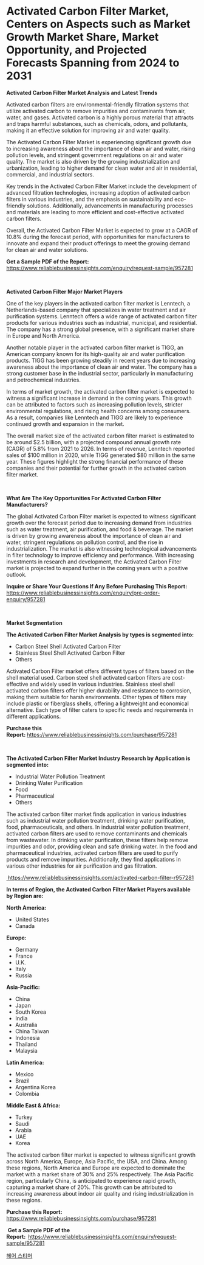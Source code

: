 <p><h1>Activated Carbon Filter Market, Centers on Aspects such as Market Growth Market Share, Market Opportunity, and Projected Forecasts Spanning from 2024 to 2031</h1></p><p><strong>Activated Carbon Filter Market Analysis and Latest Trends</strong></p>
<p><p>Activated carbon filters are environmental-friendly filtration systems that utilize activated carbon to remove impurities and contaminants from air, water, and gases. Activated carbon is a highly porous material that attracts and traps harmful substances, such as chemicals, odors, and pollutants, making it an effective solution for improving air and water quality.</p><p>The Activated Carbon Filter Market is experiencing significant growth due to increasing awareness about the importance of clean air and water, rising pollution levels, and stringent government regulations on air and water quality. The market is also driven by the growing industrialization and urbanization, leading to higher demand for clean water and air in residential, commercial, and industrial sectors.</p><p>Key trends in the Activated Carbon Filter Market include the development of advanced filtration technologies, increasing adoption of activated carbon filters in various industries, and the emphasis on sustainability and eco-friendly solutions. Additionally, advancements in manufacturing processes and materials are leading to more efficient and cost-effective activated carbon filters.</p><p>Overall, the Activated Carbon Filter Market is expected to grow at a CAGR of 10.8% during the forecast period, with opportunities for manufacturers to innovate and expand their product offerings to meet the growing demand for clean air and water solutions.</p></p>
<p><strong>Get a Sample PDF of the Report:&nbsp;</strong> <a href="https://www.reliablebusinessinsights.com/enquiry/request-sample/957281">https://www.reliablebusinessinsights.com/enquiry/request-sample/957281</a></p>
<p>&nbsp;</p>
<p><strong>Activated Carbon Filter Major Market Players</strong></p>
<p><p>One of the key players in the activated carbon filter market is Lenntech, a Netherlands-based company that specializes in water treatment and air purification systems. Lenntech offers a wide range of activated carbon filter products for various industries such as industrial, municipal, and residential. The company has a strong global presence, with a significant market share in Europe and North America.</p><p>Another notable player in the activated carbon filter market is TIGG, an American company known for its high-quality air and water purification products. TIGG has been growing steadily in recent years due to increasing awareness about the importance of clean air and water. The company has a strong customer base in the industrial sector, particularly in manufacturing and petrochemical industries.</p><p>In terms of market growth, the activated carbon filter market is expected to witness a significant increase in demand in the coming years. This growth can be attributed to factors such as increasing pollution levels, stricter environmental regulations, and rising health concerns among consumers. As a result, companies like Lenntech and TIGG are likely to experience continued growth and expansion in the market.</p><p>The overall market size of the activated carbon filter market is estimated to be around $2.5 billion, with a projected compound annual growth rate (CAGR) of 5.8% from 2021 to 2026. In terms of revenue, Lenntech reported sales of $100 million in 2020, while TIGG generated $80 million in the same year. These figures highlight the strong financial performance of these companies and their potential for further growth in the activated carbon filter market.</p></p>
<p>&nbsp;</p>
<p><strong>What Are The Key Opportunities For Activated Carbon Filter Manufacturers?</strong></p>
<p><p>The global Activated Carbon Filter market is expected to witness significant growth over the forecast period due to increasing demand from industries such as water treatment, air purification, and food & beverage. The market is driven by growing awareness about the importance of clean air and water, stringent regulations on pollution control, and the rise in industrialization. The market is also witnessing technological advancements in filter technology to improve efficiency and performance. With increasing investments in research and development, the Activated Carbon Filter market is projected to expand further in the coming years with a positive outlook.</p></p>
<p><strong>Inquire or Share Your Questions If Any Before Purchasing This Report:</strong> <a href="https://www.reliablebusinessinsights.com/enquiry/pre-order-enquiry/957281">https://www.reliablebusinessinsights.com/enquiry/pre-order-enquiry/957281</a></p>
<p>&nbsp;</p>
<p><strong>Market Segmentation</strong></p>
<p><strong>The Activated Carbon Filter Market Analysis by types is segmented into:</strong></p>
<p><ul><li>Carbon Steel Shell Activated Carbon Filter</li><li>Stainless Steel Shell Activated Carbon Filter</li><li>Others</li></ul></p>
<p><p>Activated Carbon Filter market offers different types of filters based on the shell material used. Carbon steel shell activated carbon filters are cost-effective and widely used in various industries. Stainless steel shell activated carbon filters offer higher durability and resistance to corrosion, making them suitable for harsh environments. Other types of filters may include plastic or fiberglass shells, offering a lightweight and economical alternative. Each type of filter caters to specific needs and requirements in different applications.</p></p>
<p><strong>Purchase this Report:&nbsp;</strong><a href="https://www.reliablebusinessinsights.com/purchase/957281">https://www.reliablebusinessinsights.com/purchase/957281</a></p>
<p>&nbsp;</p>
<p><strong>The Activated Carbon Filter Market Industry Research by Application is segmented into:</strong></p>
<p><ul><li>Industrial Water Pollution Treatment</li><li>Drinking Water Purification</li><li>Food</li><li>Pharmaceutical</li><li>Others</li></ul></p>
<p><p>The activated carbon filter market finds application in various industries such as industrial water pollution treatment, drinking water purification, food, pharmaceuticals, and others. In industrial water pollution treatment, activated carbon filters are used to remove contaminants and chemicals from wastewater. In drinking water purification, these filters help remove impurities and odor, providing clean and safe drinking water. In the food and pharmaceutical industries, activated carbon filters are used to purify products and remove impurities. Additionally, they find applications in various other industries for air purification and gas filtration.</p></p>
<p><a href="https://www.reliablebusinessinsights.com/activated-carbon-filter-r957281">&nbsp;https://www.reliablebusinessinsights.com/activated-carbon-filter-r957281</a></p>
<p><strong>In terms of Region, the Activated Carbon Filter Market Players available by Region are:</strong></p>
<p>
    <p> <strong> North America: </strong>
        <ul>
            <li>United States</li>
            <li>Canada</li>
        </ul>
        </p> 
    <p> <strong> Europe: </strong>
        <ul>
            <li>Germany</li>
            <li>France</li>
            <li>U.K.</li>
            <li>Italy</li>
            <li>Russia</li>
        </ul>
        </p> 
    <p> <strong> Asia-Pacific: </strong>
        <ul>
            <li>China</li>
            <li>Japan</li>
            <li>South Korea</li>
            <li>India</li>
            <li>Australia</li>
            <li>China Taiwan</li>
            <li>Indonesia</li>
            <li>Thailand</li>
            <li>Malaysia</li>
        </ul>
        </p> 
    <p> <strong> Latin America: </strong>
        <ul>
            <li>Mexico</li>
            <li>Brazil</li>
            <li>Argentina Korea</li>
            <li>Colombia</li>
        </ul>
        </p> 
    <p> <strong> Middle East & Africa: </strong>
        <ul>
            <li>Turkey</li>
            <li>Saudi</li>
            <li>Arabia</li>
            <li>UAE</li>
            <li>Korea</li>
        </ul>
    </p>
    </p>
<p><p>The activated carbon filter market is expected to witness significant growth across North America, Europe, Asia Pacific, the USA, and China. Among these regions, North America and Europe are expected to dominate the market with a market share of 30% and 25% respectively. The Asia Pacific region, particularly China, is anticipated to experience rapid growth, capturing a market share of 20%. This growth can be attributed to increasing awareness about indoor air quality and rising industrialization in these regions.</p></p>
<p><strong>Purchase this Report: </strong><a href="https://www.reliablebusinessinsights.com/purchase/957281">https://www.reliablebusinessinsights.com/purchase/957281</a></p>
<p>&nbsp;<strong>Get a Sample PDF of the Report:&nbsp;&nbsp;</strong><a href="https://www.reliablebusinessinsights.com/enquiry/request-sample/957281">https://www.reliablebusinessinsights.com/enquiry/request-sample/957281</a></p>
<p><strong></strong></p>
<p><p><a href="https://github.com/solomonbode85/Market-Research-Report-List-1/blob/main/5343424168397.md">헤어 스티머</a></p></p>
